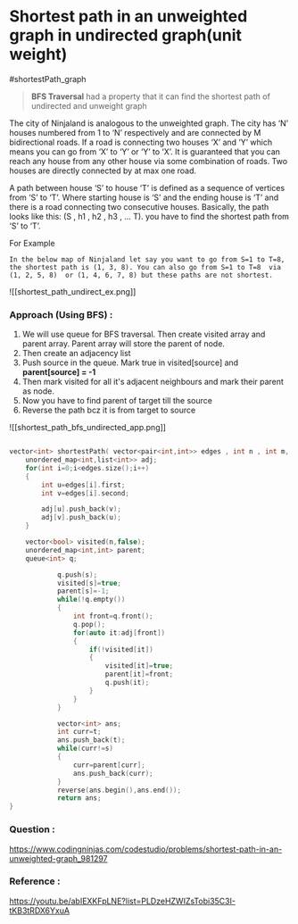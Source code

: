 # Shortest path in an unweighted graph in undirected graph(unit weight)

#shortestPath_graph

> **BFS Traversal** had a property that it can find the shortest path of undirected and unweight graph

The city of Ninjaland is analogous to the unweighted graph. The city has ‘N’ houses numbered from 1 to ‘N’ respectively and are connected by M bidirectional roads. If a road is connecting two houses ‘X’ and ‘Y’ which means you can go from ‘X’ to ‘Y’ or ‘Y’ to ‘X’. It is guaranteed that you can reach any house from any other house via some combination of roads. Two houses are directly connected by at max one road.

A path between house ‘S’ to house ‘T’ is defined as a sequence of vertices from ‘S’ to ‘T’. Where starting house is ‘S’ and the ending house is ‘T’ and there is a road connecting two consecutive houses. Basically, the path looks like this: (S , h1 , h2 , h3 , ... T). you have to find the shortest path from ‘S’ to ‘T’.

For Example

```
In the below map of Ninjaland let say you want to go from S=1 to T=8, the shortest path is (1, 3, 8). You can also go from S=1 to T=8  via (1, 2, 5, 8)  or (1, 4, 6, 7, 8) but these paths are not shortest.
```

![[shortest_path_undirect_ex.png]]

### Approach (Using BFS) :

1. We will use queue for BFS traversal. Then create visited array and parent array. Parent array will store the parent of node.
2. Then create an adjacency list
3. Push source in the queue. Mark true in visited[source] and **parent[source] = -1**
4. Then mark visited for all it's adjacent neighbours and mark their parent as node.
5. Now you have to find parent of target till the source
6. Reverse the path bcz it is from target to source

![[shortest_path_bfs_undirected_app.png]]

```cpp

vector<int> shortestPath( vector<pair<int,int>> edges , int n , int m, int s , int t){
    unordered_map<int,list<int>> adj;
    for(int i=0;i<edges.size();i++)
    {
        int u=edges[i].first;
        int v=edges[i].second;

        adj[u].push_back(v);
        adj[v].push_back(u);
    }

    vector<bool> visited(n,false);
    unordered_map<int,int> parent;
    queue<int> q;

            q.push(s);
            visited[s]=true;
            parent[s]=-1;
            while(!q.empty())
            {
                int front=q.front();
                q.pop();
                for(auto it:adj[front])
                {
                    if(!visited[it])
                    {
                        visited[it]=true;
                        parent[it]=front;
                        q.push(it);
                    }
                }
            }

            vector<int> ans;
            int curr=t;
            ans.push_back(t);
            while(curr!=s)
            {
                curr=parent[curr];
                ans.push_back(curr);
            }
            reverse(ans.begin(),ans.end());
            return ans;
}
```

### Question :

https://www.codingninjas.com/codestudio/problems/shortest-path-in-an-unweighted-graph_981297

### Reference :

https://youtu.be/abIEXKFpLNE?list=PLDzeHZWIZsTobi35C3I-tKB3tRDX6YxuA
